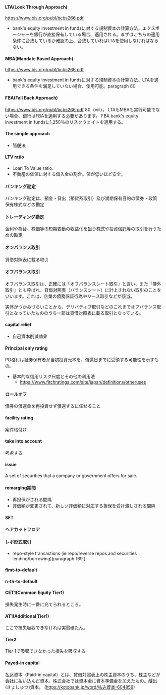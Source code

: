 #### LTA(Look Through Approach)
https://www.bis.org/publ/bcbs266.pdf
- bank's equity investment in fundsに対する規制資本の計算方法。エクスポージャーを銀行が直接保有している場合、適用される。まずはこちらの適用条件に合致しているか確認の上、合致していればLTAを使用しなければならない。

#### MBA(Mandate Based Approach)
https://www.bis.org/publ/bcbs266.pdf
- bank's equity investment in fundsに対する規制資本の計算方法。LTAを適用できる条件を満足していない場合、使用可能。paragraph 80


#### FBA(Fall Back Approach)
https://www.bis.org/publ/bcbs266.pdf
80（viii）。 LTAもMBAも実行可能でない場合、銀行はFBAを適用する必要があります。 FBA
bank's equity investment in fundsに1,250％のリスクウェイトを適用する。


#### The simple approach
- 簡便法


#### LTV ratio
- Loan To Value ratio. 
- 不動産の価値に対する借入金の割合。値が低いほど安全。

#### バンキング勘定
バンキング勘定は、預金・貸出（預貸系取引）及び満期保有目的の債券・政策保有株式などの勘定

#### トレーディング勘定
金利や為替、株価等の短期変動の収益化を狙う株式や投資信託等の取引を行うための勘定

#### オンバランス取引
貸借対照表に載る取引

#### オフバランス取引
オフバランス取引は、正確には「オフバランスシート取引」と言い、また「簿外取引」とも呼ばれ、貸借対照表（バランスシート）に計上されない取引のことをいいます。これは、企業の債務保証行為やリース取引などが該当。

実体がつかみづらいことから、デリバティブ取引などのこれまでオフバランス取引となっていたもののうち一部は貸借対照表に載る取引となっている。

#### capital relief
- 自己資本削減効果

#### Principal only rating
PO格付は証券保有者が当初投資元本を、償還日までに受領する可能性を示すもの。

- 基本的な信用リスク尺度とその他の利用法
  - https://www.fitchratings.com/site/japan/definitions/otheruses


#### ロールオフ
債券の償還金を再投資せず償還するに任せること

#### facility rating
案件格付け

#### take into account
考慮する

#### issue
A set of securities that a company or government offers for sale.

#### remarging期間
- 再担保がされる間隔
- 評価額が変更されて、新しい評価額に対応する担保を受け渡しされる間隔
#### SFT
#### ヘアカットフロア
#### レポ形式取引
- repo-style transactions (ie repo/reverse repos and securities lending/borrowing)(paragraph 169.)

#### first-to-default

#### n-th-to-default


#### CET1(Common Equity Tier1)
損失発生時に一番に充てられるところ。

#### AT1(Additional Tier1)

ここで損失吸収できなければ実質破たん。

#### Tier2
Tier 1で吸収できなかった損失を吸収する。


#### Payed-in capital
払込資本（Paid-in capital）とは、貸借対照表上の株主資本のうち、株主などが会社に払い込んだ資本。株式会社では資本金に資本準備金を加えたもの。醵出(きょしゅつ)資本。
(https://kotobank.jp/word/払込資本-604859)